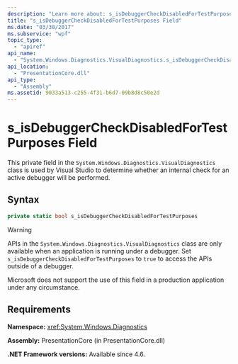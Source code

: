 ```yaml
---
description: "Learn more about: s_isDebuggerCheckDisabledForTestPurposes Field"
title: "s_isDebuggerCheckDisabledForTestPurposes Field"
ms.date: "03/30/2017"
ms.subservice: "wpf"
topic_type:
  - "apiref"
api_name:
  - "System.Windows.Diagnostics.VisualDiagnostics.s_isDebuggerCheckDisabledForTestPurposes"
api_location:
  - "PresentationCore.dll"
api_type:
  - "Assembly"
ms.assetid: 9033a513-c255-4f31-b6d7-09b8d8c50e2d
---
```


# s_isDebuggerCheckDisabledForTestPurposes Field

This private field in the `System.Windows.Diagnostics.VisualDiagnostics` class is used by Visual Studio to determine whether an internal check for an active debugger will be performed.

## Syntax

```csharp
private static bool s_isDebuggerCheckDisabledForTestPurposes
```

> [!WARNING]
> APIs in the `System.Windows.Diagnostics.VisualDiagnostics` class are only available when an application is running under a debugger. Set `s_isDebuggerCheckDisabledForTestPurposes` to `true` to access the APIs outside of a debugger.
>
> Microsoft does not support the use of this field in a production application under any circumstance.

## Requirements

**Namespace:** <xref:System.Windows.Diagnostics>

**Assembly:** PresentationCore (in PresentationCore.dll)

**.NET Framework versions:** Available since 4.6.
